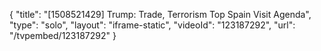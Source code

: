 {
    "title": "[1508521429] Trump: Trade, Terrorism Top Spain Visit Agenda",
    "type": "solo",
    "layout": "iframe-static",
    "videoId": "123187292",
    "url": "\/tvpembed\/123187292"
}